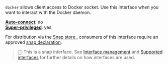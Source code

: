 `docker` allows client access to Docker socket. Use this interface when you want to interact with the Docker daemon.

**[Auto-connect](/t/interface-management/6154#heading--auto-connections)**: no</br>
**[Super-privileged](/t/super-privileged-interfaces/34740)**: yes</br>

For distribution via the [Snap store ](https://snapcraft.io/store), consumers of this interface require an approved [snap declaration](https://forum.snapcraft.io/t/process-for-aliases-auto-connections-and-tracks/455/).

> ⓘ  This is a snap interface. See [Interface management](/t/interface-management/6154) and [Supported interfaces](/t/supported-interfaces/7744) for further details on how interfaces are used.
